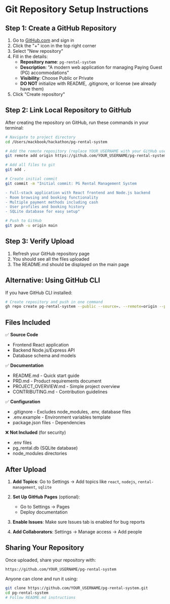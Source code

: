 # Git Repository Setup Instructions

## Step 1: Create a GitHub Repository

1. Go to [GitHub.com](https://github.com) and sign in
2. Click the "+" icon in the top right corner
3. Select "New repository"
4. Fill in the details:
   - **Repository name**: `pg-rental-system`
   - **Description**: "A modern web application for managing Paying Guest (PG) accommodations"
   - **Visibility**: Choose Public or Private
   - **DO NOT** initialize with README, .gitignore, or license (we already have them)
5. Click "Create repository"

## Step 2: Link Local Repository to GitHub

After creating the repository on GitHub, run these commands in your terminal:

```bash
# Navigate to project directory
cd /Users/mackbook/hackathon/pg-rental-system

# Add the remote repository (replace YOUR_USERNAME with your GitHub username)
git remote add origin https://github.com/YOUR_USERNAME/pg-rental-system.git

# Add all files to git
git add .

# Create initial commit
git commit -m "Initial commit: PG Rental Management System

- Full-stack application with React frontend and Node.js backend
- Room browsing and booking functionality
- Multiple payment methods including cash
- User profiles and booking history
- SQLite database for easy setup"

# Push to GitHub
git push -u origin main
```

## Step 3: Verify Upload

1. Refresh your GitHub repository page
2. You should see all the files uploaded
3. The README.md should be displayed on the main page

## Alternative: Using GitHub CLI

If you have GitHub CLI installed:

```bash
# Create repository and push in one command
gh repo create pg-rental-system --public --source=. --remote=origin --push
```

## Files Included

✅ **Source Code**
- Frontend React application
- Backend Node.js/Express API
- Database schema and models

✅ **Documentation**
- README.md - Quick start guide
- PRD.md - Product requirements document
- PROJECT_OVERVIEW.md - Simple project overview
- CONTRIBUTING.md - Contribution guidelines

✅ **Configuration**
- .gitignore - Excludes node_modules, .env, database files
- .env.example - Environment variables template
- package.json files - Dependencies

❌ **Not Included** (for security)
- .env files
- pg_rental.db (SQLite database)
- node_modules directories

## After Upload

1. **Add Topics**: Go to Settings → Add topics like `react`, `nodejs`, `rental-management`, `sqlite`

2. **Set Up GitHub Pages** (optional): 
   - Go to Settings → Pages
   - Deploy documentation

3. **Enable Issues**: Make sure Issues tab is enabled for bug reports

4. **Add Collaborators**: Settings → Manage access → Add people

## Sharing Your Repository

Once uploaded, share your repository with:
```
https://github.com/YOUR_USERNAME/pg-rental-system
```

Anyone can clone and run it using:
```bash
git clone https://github.com/YOUR_USERNAME/pg-rental-system.git
cd pg-rental-system
# Follow README.md instructions
```